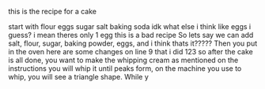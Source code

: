 this is the recipe for a cake

start with flour
eggs
sugar
salt
baking soda
idk what else i think like eggs i guess? i mean theres only 1 egg
this is a bad recipe
So lets say we can add salt, flour, sugar, baking powder, eggs, and i think thats it?????
Then you put in the oven
here are some changes on line 9 that i did
123
so after the cake is all done, you want to make the whipping cream as mentioned on the instructions
you will whip it until peaks form, on the machine you use to whip, you will see a triangle shape.
While y
